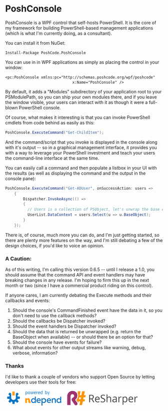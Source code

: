 # PoshConsole

PoshConsole is a WPF control that self-hosts PowerShell.
It is the core of my framework for building PowerShell-based management applications (which is what I'm currently doing, as a consultant). 

You can install it from NuGet:

```posh
Install-Package PoshCode.PoshConsole 
```


You can use in in WPF applications as simply as placing the control in your window:

```xaml
<pc:PoshConsole xmlns:pc="http://schemas.poshcode.org/wpf/poshcode"
                              x:Name="PoshConsole" />
```

By default, it adds a "Modules" subdirectory of your application root to your PSModulePath, so you can ship your own modules there, and if you leave the window visible, your users can interact with it as though it were a full-blown PowerShell console.  

Of course, what makes it interesting is that you can invoke PowerShell cmdlets from code behind as easily as this:

```csharp
PoshConsole.ExecuteCommand("Get-ChildItem");
```

And the command/script that you invoke is displayed in the console along with it's output -- so in a graphical management interface, it provides you with a way to leverage your PowerShell investment and teach your users the command-line interface at the same time.

You can easily call a command and then populate a listbox in your UI with the results (as well as displaying the command and the output in the console pane):

```csharp
PoshConsole.ExecuteCommand("Get-ADUser", onSuccessAction: users => 
    {
        Dispatcher.InvokeAsync(() => 
        {
          // Users is a collection of PSObject, let's unwrap the base objects:
          UserList.DataContext = users.Select(u => u.BaseObject);
        }
    });
```

There is, of course, much more you can do, and I'm just getting started, so there are plenty more features on the way, and I'm still debating a few of the design choices, if you'd like to voice an opinion.


### A Caution:

As of this writing, I'm calling this version 0.6.5 -- until I release a 1.0, you should assume that the command API and event handlers may have breaking changes in any release. I'm hoping to firm this up in the next month or two (since I have a commercial product riding on this control).

If anyone cares, I am currently debating the Execute methods and their callbacks and events:

1. Should the console's CommandFinished event have the data in it, so you don't need to use the callback methods?
2. Should the callbacks be Dispatcher invoked?
3. Should the event handlers be Dispatcher invoked?
4. Should the data that is returned be unwrapped (e.g. return the BaseObject when available) -- or should there be an option for that?
5. Should the console have events for failure?
6. What about events for other output streams like warning, debug, verbose, information?

### Thanks

I'd like to thank a couple of vendors who support Open Source by letting developers use their tools for free:

![Analyzed by nDepend](thanks/poweredby-ndepend.png)
![Refactored by Resharper](thanks/refactoredby-resharper.png)